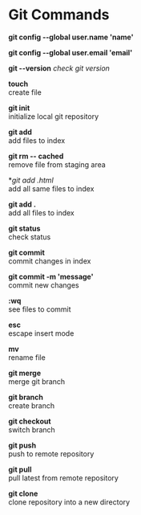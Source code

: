 # Git Commands

**git config --global user.name 'name'**

**git config --global user.email 'email'**

**git --version**                          _check git version_

**touch <file>**                           
create file

**git init**                               
initialize local git repository

**git add <file>**                         
add files to index

**git rm -- cached <file>**                
remove file from staging area

**git add *.html**                         
add all same files to index

**git add .**                              
add all files to index

**git status**                             
check status

**git commit**                             
commit changes in index

**git commit -m 'message'**                
commit new changes

**:wq**                                    
see files to commit 

**esc**                                    
escape insert mode

**mv**                                     
rename file

**git merge <branch>**                     
merge git branch

**git branch <name>**                      
create branch

**git checkout <branch>**                  
switch branch

**git push**                               
push to remote repository

**git pull**                               
pull latest from remote repository

**git clone**                              
clone repository into a new directory
